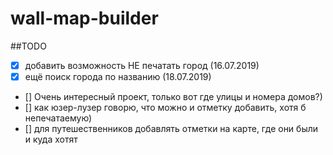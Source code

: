 # wall-map-builder
##TODO
- [x] добавить возможность НЕ печатать город (16.07.2019)
- [x] ещё поиск города по названию (18.07.2019)
- [] Очень интересный проект, только вот где улицы и номера домов?)
- [] как юзер-лузер говорю, что можно и отметку добавить, хотя б непечатаемую)
- [] для путешественников добавлять отметки на карте, где они были и куда хотят
